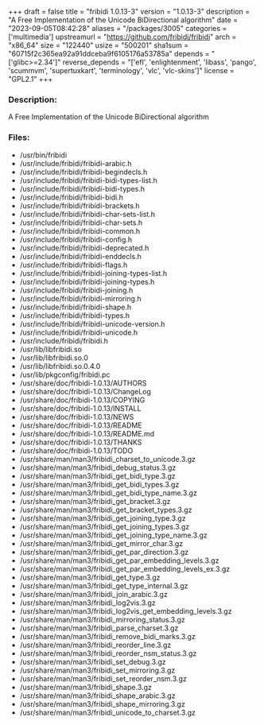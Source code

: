 +++
draft = false
title = "fribidi 1.0.13-3"
version = "1.0.13-3"
description = "A Free Implementation of the Unicode BiDirectional algorithm"
date = "2023-09-05T08:42:28"
aliases = "/packages/3005"
categories = ['multimedia']
upstreamurl = "https://github.com/fribidi/fribidi"
arch = "x86_64"
size = "122440"
usize = "500201"
sha1sum = "60715f2c365ea92a91ddceba9f6105176a53785a"
depends = "['glibc>=2.34']"
reverse_depends = "['efl', 'enlightenment', 'libass', 'pango', 'scummvm', 'supertuxkart', 'terminology', 'vlc', 'vlc-skins']"
license = "GPL2.1"
+++
### Description: 
A Free Implementation of the Unicode BiDirectional algorithm

### Files: 
* /usr/bin/fribidi
* /usr/include/fribidi/fribidi-arabic.h
* /usr/include/fribidi/fribidi-begindecls.h
* /usr/include/fribidi/fribidi-bidi-types-list.h
* /usr/include/fribidi/fribidi-bidi-types.h
* /usr/include/fribidi/fribidi-bidi.h
* /usr/include/fribidi/fribidi-brackets.h
* /usr/include/fribidi/fribidi-char-sets-list.h
* /usr/include/fribidi/fribidi-char-sets.h
* /usr/include/fribidi/fribidi-common.h
* /usr/include/fribidi/fribidi-config.h
* /usr/include/fribidi/fribidi-deprecated.h
* /usr/include/fribidi/fribidi-enddecls.h
* /usr/include/fribidi/fribidi-flags.h
* /usr/include/fribidi/fribidi-joining-types-list.h
* /usr/include/fribidi/fribidi-joining-types.h
* /usr/include/fribidi/fribidi-joining.h
* /usr/include/fribidi/fribidi-mirroring.h
* /usr/include/fribidi/fribidi-shape.h
* /usr/include/fribidi/fribidi-types.h
* /usr/include/fribidi/fribidi-unicode-version.h
* /usr/include/fribidi/fribidi-unicode.h
* /usr/include/fribidi/fribidi.h
* /usr/lib/libfribidi.so
* /usr/lib/libfribidi.so.0
* /usr/lib/libfribidi.so.0.4.0
* /usr/lib/pkgconfig/fribidi.pc
* /usr/share/doc/fribidi-1.0.13/AUTHORS
* /usr/share/doc/fribidi-1.0.13/ChangeLog
* /usr/share/doc/fribidi-1.0.13/COPYING
* /usr/share/doc/fribidi-1.0.13/INSTALL
* /usr/share/doc/fribidi-1.0.13/NEWS
* /usr/share/doc/fribidi-1.0.13/README
* /usr/share/doc/fribidi-1.0.13/README.md
* /usr/share/doc/fribidi-1.0.13/THANKS
* /usr/share/doc/fribidi-1.0.13/TODO
* /usr/share/man/man3/fribidi_charset_to_unicode.3.gz
* /usr/share/man/man3/fribidi_debug_status.3.gz
* /usr/share/man/man3/fribidi_get_bidi_type.3.gz
* /usr/share/man/man3/fribidi_get_bidi_types.3.gz
* /usr/share/man/man3/fribidi_get_bidi_type_name.3.gz
* /usr/share/man/man3/fribidi_get_bracket.3.gz
* /usr/share/man/man3/fribidi_get_bracket_types.3.gz
* /usr/share/man/man3/fribidi_get_joining_type.3.gz
* /usr/share/man/man3/fribidi_get_joining_types.3.gz
* /usr/share/man/man3/fribidi_get_joining_type_name.3.gz
* /usr/share/man/man3/fribidi_get_mirror_char.3.gz
* /usr/share/man/man3/fribidi_get_par_direction.3.gz
* /usr/share/man/man3/fribidi_get_par_embedding_levels.3.gz
* /usr/share/man/man3/fribidi_get_par_embedding_levels_ex.3.gz
* /usr/share/man/man3/fribidi_get_type.3.gz
* /usr/share/man/man3/fribidi_get_type_internal.3.gz
* /usr/share/man/man3/fribidi_join_arabic.3.gz
* /usr/share/man/man3/fribidi_log2vis.3.gz
* /usr/share/man/man3/fribidi_log2vis_get_embedding_levels.3.gz
* /usr/share/man/man3/fribidi_mirroring_status.3.gz
* /usr/share/man/man3/fribidi_parse_charset.3.gz
* /usr/share/man/man3/fribidi_remove_bidi_marks.3.gz
* /usr/share/man/man3/fribidi_reorder_line.3.gz
* /usr/share/man/man3/fribidi_reorder_nsm_status.3.gz
* /usr/share/man/man3/fribidi_set_debug.3.gz
* /usr/share/man/man3/fribidi_set_mirroring.3.gz
* /usr/share/man/man3/fribidi_set_reorder_nsm.3.gz
* /usr/share/man/man3/fribidi_shape.3.gz
* /usr/share/man/man3/fribidi_shape_arabic.3.gz
* /usr/share/man/man3/fribidi_shape_mirroring.3.gz
* /usr/share/man/man3/fribidi_unicode_to_charset.3.gz
